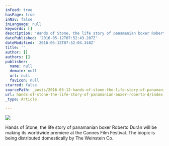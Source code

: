 ```yaml
---
inFeed: true
hasPage: true
inNav: false
inLanguage: null
keywords: []
description: 'Hands of Stone, the life story of panamanian boxer Roberto Durán will be making its worldwide premiere at the Cannes Film Festival. The biopic is being distributed domestically by The Weinstein Co. '
datePublished: '2016-05-12T07:52:43.207Z'
dateModified: '2016-05-12T07:52:04.348Z'
title: ''
author: []
authors: []
publisher:
  name: null
  domain: null
  url: null
  favicon: null
starred: false
sourcePath: _posts/2016-05-12-hands-of-stone-the-life-story-of-panamanian-boxer-roberto-d.md
url: hands-of-stone-the-life-story-of-panamanian-boxer-roberto-d/index.html
_type: Article

---
```

![](https://the-grid-user-content.s3-us-west-2.amazonaws.com/ce65111e-79de-40d9-8c9f-2bc262e76f44.jpg)

Hands of Stone, the life story of panamanian boxer Roberto Durán will be making its worldwide premiere at the Cannes Film Festival. The biopic is being distributed domestically by The Weinstein Co.